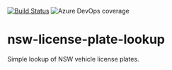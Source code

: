 [![Build Status](https://dev.azure.com/nickmurray91/nickmurray91/_apis/build/status/nsw-license-plate-lookup-app%20-%20CI?branchName=master)](https://dev.azure.com/nickmurray91/nickmurray91/_build/latest?definitionId=2&branchName=master) ![Azure DevOps coverage](https://img.shields.io/azure-devops/coverage/nickmurray91/nickmurray91/2?label=Coverage)

# nsw-license-plate-lookup
Simple lookup of NSW vehicle license plates.
